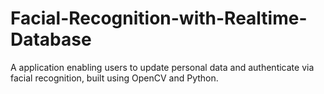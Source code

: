 # Facial-Recognition-with-Realtime-Database
A application enabling users to update personal data and authenticate via facial recognition, built using OpenCV and Python.
